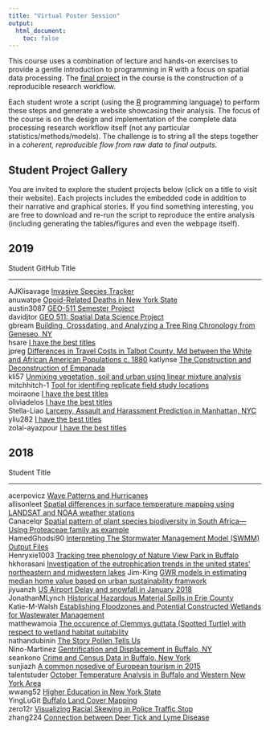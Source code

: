 ```yaml
---
title: "Virtual Poster Session"
output:
  html_document:
    toc: false
---
```

 
This course uses a combination of lecture and hands-on exercises to provide a gentle introduction to programming in R with a focus on spatial data processing. The [final project](Project.html) in the course is the construction of a reproducible research workflow.

Each student wrote a script (using the [R](https://www.r-project.org/) programming language) to perform these steps and generate a website showcasing their analysis. The focus of the course is on the design and implementation of the complete data processing research workflow itself (not any particular statistics/methods/models). The challenge is to string all the steps together in a _coherent, reproducible flow from raw data to final outputs_.  

## Student Project Gallery

You are invited to explore the student projects below (click on a title to visit their website).  Each projects includes the embedded code in addition to their narrative and graphical stories.   If you find something interesting, you are free to download and re-run the script to reproduce the entire analysis (including generating the tables/figures and even the webpage itself).

## 2019






Student          GitHub                                                                                                           Title                                                                                                                                                                  
---------------  ---------------------------------------------------------------------------------------------------------------  -----------------------------------------------------------------------------------------------------------------------------------------------------------------------
AJKlisavage      <a href= https://github.com/geo511-2019/2019-geo511-project-AJKlisavage > <i class='fab fa-github'></i></a>      [Invasive Species Tracker](https://geo511-2019.github.io/2019-geo511-project-AJKlisavage)                                                                              
anuwatpe         <a href= https://github.com/geo511-2019/2019-geo511-project-anuwatpe > <i class='fab fa-github'></i></a>         [Opoid-Related Deaths in New York State](https://geo511-2019.github.io/2019-geo511-project-anuwatpe)                                                                   
austin3087       <a href= https://github.com/geo511-2019/2019-geo511-project-austin3087 > <i class='fab fa-github'></i></a>       [GEO-511 Semester Project](https://geo511-2019.github.io/2019-geo511-project-austin3087)                                                                               
davidjtor        <a href= https://github.com/geo511-2019/2019-geo511-project-davidjtor > <i class='fab fa-github'></i></a>        [GEO 511: Spatial Data Science Project](https://geo511-2019.github.io/2019-geo511-project-davidjtor)                                                                   
gbream           <a href= https://github.com/geo511-2019/2019-geo511-project-gbream > <i class='fab fa-github'></i></a>           [Building, Crossdating, and Analyzing a Tree Ring Chronology from Geneseo, NY](https://geo511-2019.github.io/2019-geo511-project-gbream)                               
hsare            <a href= https://github.com/geo511-2019/2019-geo511-project-hsare > <i class='fab fa-github'></i></a>            [I have the best titles](https://geo511-2019.github.io/2019-geo511-project-hsare)                                                                                      
jpreg            <a href= https://github.com/geo511-2019/2019-geo511-project-jpreg > <i class='fab fa-github'></i></a>            [Differences in Travel Costs in Talbot County, Md between the White and African American Populations c. 1880](https://geo511-2019.github.io/2019-geo511-project-jpreg) 
katlynse         <a href= https://github.com/geo511-2019/2019-geo511-project-katlynse > <i class='fab fa-github'></i></a>         [The Construction and Deconstruction of Empanada](https://geo511-2019.github.io/2019-geo511-project-katlynse)                                                          
kli57            <a href= https://github.com/geo511-2019/2019-geo511-project-kli57 > <i class='fab fa-github'></i></a>            [Unmixing vegetation, soil and urban using linear mixture analysis](https://geo511-2019.github.io/2019-geo511-project-kli57)                                           
mitchhitch-1     <a href= https://github.com/geo511-2019/2019-geo511-project-mitchhitch-1 > <i class='fab fa-github'></i></a>     [Tool for identifing replicate field study locations](https://geo511-2019.github.io/2019-geo511-project-mitchhitch-1)                                                  
moiraone         <a href= https://github.com/geo511-2019/2019-geo511-project-moiraone > <i class='fab fa-github'></i></a>         [I have the best titles](https://geo511-2019.github.io/2019-geo511-project-moiraone)                                                                                   
oliviadelos      <a href= https://github.com/geo511-2019/2019-geo511-project-oliviadelos > <i class='fab fa-github'></i></a>      [I have the best titles](https://geo511-2019.github.io/2019-geo511-project-oliviadelos)                                                                                
Stella-Liao      <a href= https://github.com/geo511-2019/2019-geo511-project-Stella-Liao > <i class='fab fa-github'></i></a>      [Larceny, Assault and Harassment Prediction in Manhattan, NYC](https://geo511-2019.github.io/2019-geo511-project-Stella-Liao)                                          
yliu282          <a href= https://github.com/geo511-2019/2019-geo511-project-yliu282 > <i class='fab fa-github'></i></a>          [I have the best titles](https://geo511-2019.github.io/2019-geo511-project-yliu282)                                                                                    
zolal-ayazpour   <a href= https://github.com/geo511-2019/2019-geo511-project-zolal-ayazpour > <i class='fab fa-github'></i></a>   [I have the best titles](https://geo511-2019.github.io/2019-geo511-project-zolal-ayazpour)                                                                             



## 2018







Student          Title                                                                                                                                                                        
---------------  -----------------------------------------------------------------------------------------------------------------------------------------------------------------------------
acerpovicz       [Wave Patterns and Hurricanes](https://adamwilsonlabedu.github.io/geo503-2018-finalproject-acerpovicz/)                                                                      
allisonleet      [Spatial differences in surface temperature mapping using LANDSAT and NOAA weather stations](https://adamwilsonlabedu.github.io/geo503-2018-finalproject-allisonleet)        
Canacelqr        [Spatial pattern of plant species biodiversity in South Africa—Using Proteaceae family as example](https://adamwilsonlabedu.github.io/geo503-2018-finalproject-Canacelqr)    
HamedGhodsi90    [Interpreting The Stormwater Management Model (SWMM) Output Files](https://adamwilsonlabedu.github.io/geo503-2018-finalproject-HamedGhodsi90)                                
Henryxie1003     [Tracking tree phenology of Nature View Park in Buffalo](https://adamwilsonlabedu.github.io/geo503-2018-finalproject-Henryxie1003)                                           
hkhorasani       [Investigation of the eutrophication trends in the united states’ northeastern and midwestern lakes](https://adamwilsonlabedu.github.io/geo503-2018-finalproject-hkhorasani) 
Jim-King         [GWR models in estimating median home value based on urban sustainability framwork](https://adamwilsonlabedu.github.io/geo503-2018-finalproject-Jim-King/)                   
jiyuanzh         [US Airport Delay and snowfall in January 2018](https://adamwilsonlabedu.github.io/geo503-2018-finalproject-jiyuanzh)                                                        
JonathanMLynch   [Historical Hazardous Material Spills in Erie County](https://adamwilsonlabedu.github.io/geo503-2018-finalproject-JonathanMLynch/)                                           
Katie-M-Walsh    [Establishing Floodzones and Potential Constructed Wetlands for Wastewater Management](https://adamwilsonlabedu.github.io/geo503-2018-finalproject-Katie-M-Walsh)            
matthewamoia     [The occurence of Clemmys guttata (Spotted Turtle) with respect to wetland habitat suitability](https://adamwilsonlabedu.github.io/geo503-2018-finalproject-matthewamoia/)   
nathandubinin    [The Story Pollen Tells Us](https://adamwilsonlabedu.github.io/geo503-2018-finalproject-nathandubinin/)                                                                      
Nino-Martinez    [Gentrification and Displacement in Buffalo, NY](https://adamwilsonlabedu.github.io/geo503-2018-finalproject-Nino-Martinez/)                                                 
seankono         [Crime and Census Data in Buffalo, New York](https://adamwilsonlabedu.github.io/geo503-2018-finalproject-seankono/)                                                          
sunjiazh         [A common nosedive of European tourism in 2015](https://adamwilsonlabedu.github.io/geo503-2018-finalproject-sunjiazh)                                                        
talentstuder     [October Temperature Analysis in Buffalo and Western New York Area](https://adamwilsonlabedu.github.io/geo503-2018-finalproject-talentstuder)                                
wwang52          [Higher Education in New York State](https://adamwilsonlabedu.github.io/geo503-2018-finalproject-wwang52)                                                                    
YingLuGit        [Buffalo Land Cover Mapping](https://adamwilsonlabedu.github.io/geo503-2018-finalproject-YingLuGit/)                                                                         
zero12r          [Visualizing Racial Skewing in Police Traffic Stop](https://adamwilsonlabedu.github.io/geo503-2018-finalproject-zero12r)                                                     
zhang224         [Connection between Deer Tick and Lyme Disease](https://adamwilsonlabedu.github.io/geo503-2018-finalproject-zhang224)                                                        
